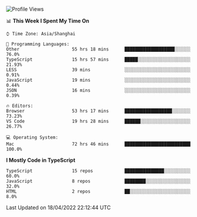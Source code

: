 <!--START_SECTION:waka-->
![Profile Views](http://img.shields.io/badge/Profile%20Views-1-blue)

📊 **This Week I Spent My Time On** 

```text
⌚︎ Time Zone: Asia/Shanghai

💬 Programming Languages: 
Other                    55 hrs 18 mins      ███████████████████░░░░░░   76.0% 
TypeScript               15 hrs 57 mins      █████░░░░░░░░░░░░░░░░░░░░   21.93% 
LESS                     39 mins             ░░░░░░░░░░░░░░░░░░░░░░░░░   0.91% 
JavaScript               19 mins             ░░░░░░░░░░░░░░░░░░░░░░░░░   0.44% 
JSON                     16 mins             ░░░░░░░░░░░░░░░░░░░░░░░░░   0.39%

🔥 Editors: 
Browser                  53 hrs 17 mins      ██████████████████░░░░░░░   73.23% 
VS Code                  19 hrs 28 mins      ██████░░░░░░░░░░░░░░░░░░░   26.77%

💻 Operating System: 
Mac                      72 hrs 46 mins      █████████████████████████   100.0%

```

**I Mostly Code in TypeScript** 

```text
TypeScript               15 repos            ███████████████░░░░░░░░░░   60.0% 
JavaScript               8 repos             ████████░░░░░░░░░░░░░░░░░   32.0% 
HTML                     2 repos             ██░░░░░░░░░░░░░░░░░░░░░░░   8.0%

```



 Last Updated on 18/04/2022 22:12:44 UTC
<!--END_SECTION:waka-->
